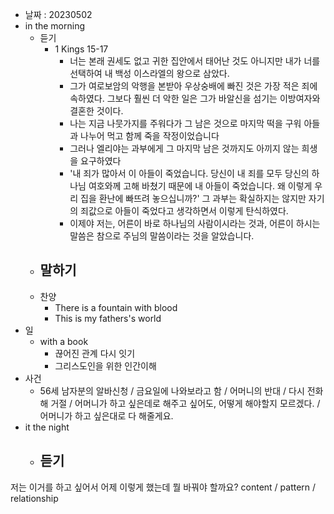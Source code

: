 - 날짜 : 20230502
- in the morning
	- 듣기
		- 1 Kings 15-17
			- 너는 본래 권세도 없고 귀한 집안에서 태어난 것도 아니지만 내가 너를 선택하여 내 백성 이스라엘의 왕으로 삼았다. 
			- 그가 여로보암의 악행을 본받아 우상숭배에 빠진 것은 가장 적은 죄에 속하였다. 그보다 훨씬 더 악한 일은 그가 바알신을 섬기는 이방여자와 결혼한 것이다.
			- 나는 지금 나뭇가지를 주워다가 그 남은 것으로 마지막 떡을 구워 아들과 나누어 먹고 함께 죽을 작정이었습니다
			- 그러나 엘리야는 과부에게 그 마지막 남은 것까지도 아끼지 않는 희생을 요구하였다
			- '내 죄가 많아서 이 아들이 죽었습니다. 당신이 내 죄를 모두 당신의 하나님 여호와께 고해 바쳤기 때문에 내 아들이 죽었습니다. 왜 이렇게 우리 집을 환난에 빠뜨려 놓으십니까?' 그 과부는 확실하지는 않지만 자기의 죄값으로 아들이 죽었다고 생각하면서 이렇게 탄식하였다.
			- 이제야 저는, 어른이 바로 하나님의 사람이시라는 것과, 어른이 하시는 말씀은 참으로 주님의 말씀이라는 것을 알았습니다.
	- 말하기
		- 
	- 찬양
		- There is a fountain with blood
		- This is my fathers's world
- 일
	- with a book
		- 끊어진 관계 다시 잇기
		- 그리스도인을 위한 인간이해
- 사건
	- 56세 남자분의 알바신청 / 금요일에 나와보라고 함 / 어머니의 반대 / 다시 전화해 거절 / 어머니가 하고 싶은데로 해주고 싶어도, 어떻게 해야할지 모르겠다. / 어머니가 하고 싶은대로 다 해줄게요.
- it the night
	- 듣기
		- 






저는 이거를 하고 싶어서 어제 이렇게 했는데 뭘 바꿔야 할까요?
content / pattern / relationship